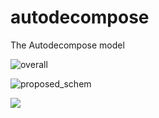 # autodecompose
 The Autodecompose model

![overall](https://user-images.githubusercontent.com/25924343/214698016-47d6d1a3-ce96-4e7c-a8a9-ad571c1d5f3c.png)

![proposed_schem](https://user-images.githubusercontent.com/25924343/214697989-59c7a20e-4f7d-4a59-8c41-d056fa2519c5.png)

![](https://github.com/rezabonyadi/autodecompose/blob/main/assets/20_people_voice_recog.gif)


